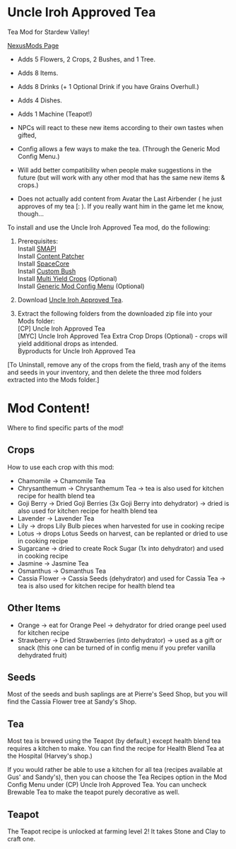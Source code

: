 # Uncle Iroh Approved Tea 

Tea Mod for Stardew Valley!  

[NexusMods Page](https://www.nexusmods.com/stardewvalley/mods/22376)  
  
- Adds 5 Flowers, 2 Crops, 2 Bushes, and 1 Tree.  
- Adds 8 Items.  
- Adds 8 Drinks (+ 1 Optional Drink if you have Grains Overhull.)  
- Adds 4 Dishes.  
- Adds 1 Machine (Teapot!)  
  
- NPCs will react to these new items according to their own tastes when gifted,  
- Config allows a few ways to make the tea. (Through the Generic Mod Config Menu﻿.)  

- Will add better compatibility when people make suggestions in the future (but will work with any other mod that has the same new items & crops.)  
- Does not actually add content from Avatar the Last Airbender ( he just approves of my tea [:  ). If you really want him in the game let me know, though...  
  
To install and use the Uncle Iroh Approved Tea mod, do the following:  
  
1. Prerequisites:  
Install [SMAPI](https://www.nexusmods.com/stardewvalley/mods/2400)  
Install [Content Patcher](https://www.nexusmods.com/stardewvalley/mods/1915)  
Install [SpaceCore](https://www.nexusmods.com/stardewvalley/mods/1348)  
Install [Custom Bush](https://www.nexusmods.com/stardewvalley/mods/20619)  
Install [Multi Yield Crops](https://www.nexusmods.com/stardewvalley/mods/6069) (Optional)  
Install [Generic Mod Config Menu](https://www.nexusmods.com/stardewvalley/mods/5098) (Optional)  
  
2. Download [Uncle Iroh Approved Tea](https://www.nexusmods.com/stardewvalley/mods/22376).  
  
3. Extract the following folders from the downloaded zip file into your Mods folder:  
[CP] Uncle Iroh Approved Tea  
[MYC] Uncle Iroh Approved Tea Extra Crop Drops (Optional) - crops will yield additional drops as intended.  
Byproducts for Uncle Iroh Approved Tea  
  
[To Uninstall, remove any of the crops from the field, trash any of the items and seeds in your inventory, and then delete the three mod folders extracted into the Mods folder.]  
  
# Mod Content!  

Where to find specific parts of the mod!  

## Crops

How to use each crop with this mod:
- Chamomile -> Chamomile Tea 
- Chrysanthemum -> Chrysanthemum Tea -> tea is also used for kitchen recipe for health blend tea
- Goji Berry -> Dried Goji Berries (3x Goji Berry into dehydrator) -> dried is also used for kitchen recipe for health blend tea
- Lavender -> Lavender Tea
- Lily -> drops Lily Bulb pieces when harvested for use in cooking recipe
- Lotus -> drops Lotus Seeds on harvest, can be replanted or dried to use in cooking recipe
- Sugarcane -> dried to create Rock Sugar (1x into dehydrator) and used in cooking recipe
- Jasmine -> Jasmine Tea
- Osmanthus -> Osmanthus Tea
- Cassia Flower -> Cassia Seeds (dehydrator) and used for Cassia Tea -> tea is also used for kitchen recipe for health blend tea

## Other Items

- Orange -> eat for Orange Peel -> dehydrator for dried orange peel used for kitchen recipe
- Strawberry -> Dried Strawberries (into dehydrator) -> used as a gift or snack (this one can be turned of in config menu if you prefer vanilla dehydrated fruit)  

## Seeds

Most of the seeds and bush saplings are at Pierre's Seed Shop, but you will find the Cassia Flower tree at Sandy's Shop.  

## Tea

Most tea is brewed using the Teapot (by default,) except health blend tea requires a kitchen to make. You can find the recipe for Health Blend Tea at the Hospital (Harvey's shop.)  

If you would rather be able to use a kitchen for all tea (recipes available at Gus' and Sandy's), then you can choose the Tea Recipes option in the Mod Config Menu under (CP) Uncle Iroh Approved Tea. You can uncheck Brewable Tea to make the teapot purely decorative as well.  

## Teapot

The Teapot recipe is unlocked at farming level 2! It takes Stone and Clay to craft one.  